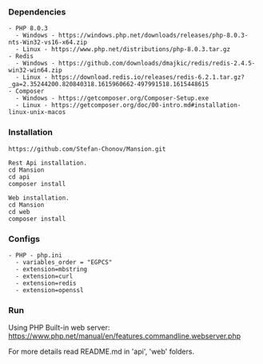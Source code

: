 ### Dependencies
```
- PHP 8.0.3
  - Windows - https://windows.php.net/downloads/releases/php-8.0.3-nts-Win32-vs16-x64.zip
  - Linux - https://www.php.net/distributions/php-8.0.3.tar.gz
- Redis
  - Windows - https://github.com/downloads/dmajkic/redis/redis-2.4.5-win32-win64.zip
  - Linux - https://download.redis.io/releases/redis-6.2.1.tar.gz?_ga=2.35244200.820840318.1615960662-497991518.1615448615
- Composer 
  - Windows - https://getcomposer.org/Composer-Setup.exe
  - Linux - https://getcomposer.org/doc/00-intro.md#installation-linux-unix-macos
```

### Installation

```
https://github.com/Stefan-Chonov/Mansion.git

Rest Api installation.
cd Mansion
cd api
composer install

Web installation.
cd Mansion
cd web
composer install
```

### Configs

```
- PHP - php.ini
  - variables_order = "EGPCS"
  - extension=mbstring
  - extension=curl
  - extension=redis
  - extension=openssl
```

### Run

Using PHP Built-in web server: https://www.php.net/manual/en/features.commandline.webserver.php

For more details read README.md in 'api', 'web' folders.
